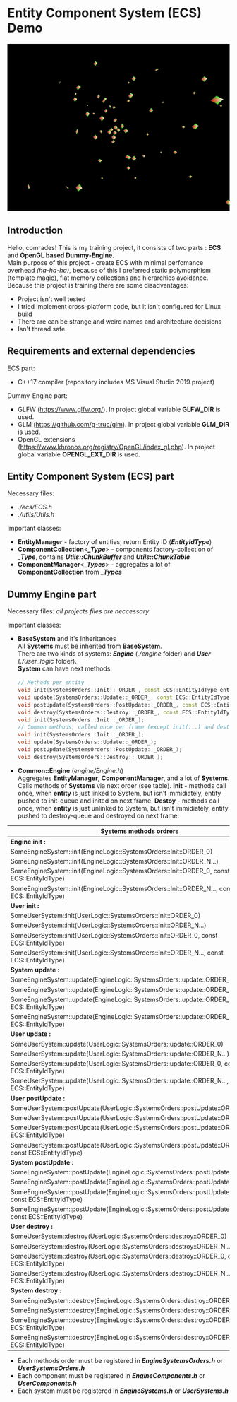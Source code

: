# Entity Component System (ECS) Demo
![title image](https://github.com/CrazySiberianScientist/ECS_particles_0/blob/master/docs/title_image.gif)

## Introduction

Hello, comrades! This is my training project, it consists of two parts : **ECS** and **OpenGL based Dummy-Engine**.  
Main purpose of this project - create ECS with minimal perfomance overhead *(ha-ha-ha)*, because of this I preferred static polymorphism (template magic), flat memory collections and hierarchies avoidance.  
Because this project is training there are some disadvantages:
* Project isn't well tested
* I tried implement cross-platform code, but it isn't configured for Linux build
* There are can be strange and weird names and architecture decisions
* Isn't thread safe


## Requirements and external dependencies

ECS part:
* C++17 compiler (repository includes MS Visual Studio 2019 project)  

Dummy-Engine part:
* GLFW (https://www.glfw.org/). In project global variable **GLFW_DIR** is used.
* GLM (https://github.com/g-truc/glm). In project global variable **GLM_DIR** is used.
* OpenGL extensions (https://www.khronos.org/registry/OpenGL/index_gl.php). In project global variable **OPENGL_EXT_DIR** is used.


## Entity Component System (ECS) part

Necessary files:
* *./ecs/ECS.h*
* *./utils/Utils.h*  

Important classes:  
* **EntityManager** - factory of entities, return Entity ID (***EntityIdType***)
* **ComponentCollection**<***_Type***> - components factory-collection of ***_Type***, contains ***Utils::ChunkBuffer*** and ***Utils::ChunkTable***  
* **ComponentManager**<***_Types***> - aggregates a lot of **ComponentCollection** from ***_Types***


## Dummy Engine part

Necessary files: *all projects files are neccessary*

Important classes:
* **BaseSystem** and it's Inheritances  
	All **Systems** must be inherited from **BaseSystem**.  
	There are two kinds of systems: ***Engine*** (*./engine* folder) and ***User*** (*./user_logic* folder).  
	**System** can have next methods:  
 	```cpp
	// Methods per entity
	void init(SystemsOrders::Init::_ORDER_, const ECS::EntityIdType entity_id);
 	void update(SystemsOrders::Update::_ORDER_, const ECS::EntityIdType entity_id);
 	void postUpdate(SystemsOrders::PostUpdate::_ORDER_, const ECS::EntityIdType entity_id);
 	void destroy(SystemsOrders::Destroy::_ORDER_, const ECS::EntityIdType entity_id);
	void init(SystemsOrders::Init::_ORDER_);
	// Common methods, called once per frame (except init(...) and destroy(...)
	void init(SystemsOrders::Init::_ORDER_);
 	void update(SystemsOrders::Update::_ORDER_);
 	void postUpdate(SystemsOrders::PostUpdate::_ORDER_);
 	void destroy(SystemsOrders::Destroy::_ORDER_);
	```  

* **Common::Engine** (*engine/Engine.h*)  
Aggregates **EntityManager**, **ComponentManager**, and a lot of **Systems**. Calls methods of **Systems** via next order (see table). **Init** - methods call once, when **entity** is just linked to System, but isn't immidiately, entity pushed to init-queue and inited on next frame. **Destoy** - methods call once, when **entity** is just unlinked to System, but isn't immidiately, entity pushed to destroy-queue and destroyed on next frame.

Systems methods ordrers |
----------------------- |
**Engine init :** |
SomeEngineSystem::init(EngineLogic::SystemsOrders::Init::ORDER_0) |
SomeEngineSystem::init(EngineLogic::SystemsOrders::Init::ORDER_N...) |
SomeEngineSystem::init(EngineLogic::SystemsOrders::Init::ORDER_0, const ECS::EntityIdType) |
SomeEngineSystem::init(EngineLogic::SystemsOrders::Init::ORDER_N..., const ECS::EntityIdType) |
**User init :** |
SomeUserSystem::init(UserLogic::SystemsOrders::Init::ORDER_0) |
SomeUserSystem::init(UserLogic::SystemsOrders::Init::ORDER_N...) |
SomeUserSystem::init(UserLogic::SystemsOrders::Init::ORDER_0, const ECS::EntityIdType) |
SomeUserSystem::init(UserLogic::SystemsOrders::Init::ORDER_N..., const ECS::EntityIdType) |
**System update :** |
SomeEngineSystem::update(EngineLogic::SystemsOrders::update::ORDER_0) |
SomeEngineSystem::update(EngineLogic::SystemsOrders::update::ORDER_N...) |
SomeEngineSystem::update(EngineLogic::SystemsOrders::update::ORDER_0, const ECS::EntityIdType) |
SomeEngineSystem::update(EngineLogic::SystemsOrders::update::ORDER_N..., const ECS::EntityIdType) |
**User update :** |
SomeUserSystem::update(UserLogic::SystemsOrders::update::ORDER_0) |
SomeUserSystem::update(UserLogic::SystemsOrders::update::ORDER_N...) |
SomeUserSystem::update(UserLogic::SystemsOrders::update::ORDER_0, const ECS::EntityIdType) |
SomeUserSystem::update(UserLogic::SystemsOrders::update::ORDER_N..., const ECS::EntityIdType) |
**User postUpdate :** |
SomeUserSystem::postUpdate(UserLogic::SystemsOrders::postUpdate::ORDER_0) |
SomeUserSystem::postUpdate(UserLogic::SystemsOrders::postUpdate::ORDER_N...) |
SomeUserSystem::postUpdate(UserLogic::SystemsOrders::postUpdate::ORDER_0, const ECS::EntityIdType) |
SomeUserSystem::postUpdate(UserLogic::SystemsOrders::postUpdate::ORDER_N..., const ECS::EntityIdType) |
**System postUpdate :** |
SomeEngineSystem::postUpdate(EngineLogic::SystemsOrders::postUpdate::ORDER_0) |
SomeEngineSystem::postUpdate(EngineLogic::SystemsOrders::postUpdate::ORDER_N...) |
SomeEngineSystem::postUpdate(EngineLogic::SystemsOrders::postUpdate::ORDER_0, const ECS::EntityIdType) |
SomeEngineSystem::postUpdate(EngineLogic::SystemsOrders::postUpdate::ORDER_N..., const ECS::EntityIdType) |
**User destroy :** |
SomeUserSystem::destroy(UserLogic::SystemsOrders::destroy::ORDER_0) |
SomeUserSystem::destroy(UserLogic::SystemsOrders::destroy::ORDER_N...) |
SomeUserSystem::destroy(UserLogic::SystemsOrders::destroy::ORDER_0, const ECS::EntityIdType) |
SomeUserSystem::destroy(UserLogic::SystemsOrders::destroy::ORDER_N..., const ECS::EntityIdType) |
**System destroy :** |
SomeEngineSystem::destroy(EngineLogic::SystemsOrders::destroy::ORDER_0) |
SomeEngineSystem::destroy(EngineLogic::SystemsOrders::destroy::ORDER_N...) |
SomeEngineSystem::destroy(EngineLogic::SystemsOrders::destroy::ORDER_0, const ECS::EntityIdType) |
SomeEngineSystem::destroy(EngineLogic::SystemsOrders::destroy::ORDER_N..., const ECS::EntityIdType) |

* Each methods order must be registered in ***EngineSystemsOrders.h*** or ***UserSystemsOrders.h***
* Each component must be registered in ***EngineComponents.h*** or ***UserComponents.h***
* Each system must be registered in ***EngineSystems.h*** or ***UserSystems.h***